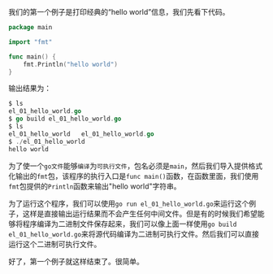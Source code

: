 我们的第一个例子是打印经典的“hello world”信息，我们先看下代码。

```go
package main

import "fmt"

func main() {
	fmt.Println("hello world")
}
```
输出结果为：
```go
$ ls
el_01_hello_world.go
$ go build el_01_hello_world.go 
$ ls
el_01_hello_world	el_01_hello_world.go
$ ./el_01_hello_world 
hello world
```
为了使一个`go文件`能够`编译`为`可执行文件`，包名必须是`main`，然后我们导入提供格式化输出的`fmt`包，该程序的执行入口是`func main()`函数，在函数里面，我们使用`fmt`包提供的`Println`函数来输出"hello world"字符串。
	
为了运行这个程序，我们可以使用`go run el_01_hello_world.go`来运行这个例子，这样是直接输出运行结果而不会产生任何中间文件。但是有的时候我们希望能够将程序编译为二进制文件保存起来，我们可以像上面一样使用`go build el_01_hello_world.go`来将源代码编译为二进制可执行文件。然后我们可以直接运行这个二进制可执行文件。

好了，第一个例子就这样结束了。很简单。
